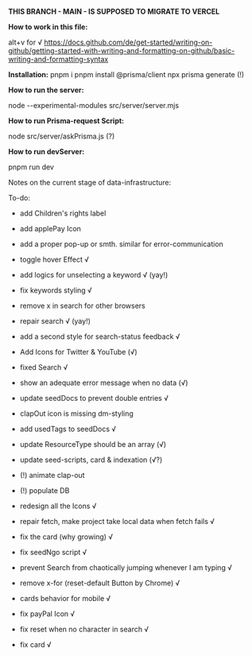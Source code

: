 **THIS BRANCH - MAIN - IS SUPPOSED TO MIGRATE TO VERCEL**


**How to work in this file:**

alt+v for √
https://docs.github.com/de/get-started/writing-on-github/getting-started-with-writing-and-formatting-on-github/basic-writing-and-formatting-syntax

**Installation:**
pnpm i
pnpm install @prisma/client
npx prisma generate (!)

**How to run the server:**

node --experimental-modules src/server/server.mjs

**How to run Prisma-request Script:**

node src/server/askPrisma.js (?)

**How to run devServer:**

pnpm run dev


Notes on the current stage of data-infrastructure:


To-do:
- add Children's rights label
- add applePay Icon
- add a proper pop-up or smth. similar for error-communication
- toggle hover Effect √
- add logics for unselecting a keyword √ (yay!)
- fix keywords styling √
- remove x in search for other browsers
- repair search √ (yay!)
- add a second style for search-status feedback √
- Add Icons for Twitter & YouTube (√)
- fixed Search √
- show an adequate error message when no data (√)
- update seedDocs to prevent double entries √
- clapOut icon is missing dm-styling

- add usedTags to seedDocs √
- update ResourceType should be an array (√)
- update seed-scripts, card & indexation (√?)

- (!) animate clap-out
- (!) populate DB

- redesign all the Icons √
- repair fetch, make project take local data when fetch fails √
- fix the card (why growing) √
- fix seedNgo script √
- prevent Search from chaotically jumping whenever I am typing √
- remove x-for (reset-default Button by Chrome) √
- cards behavior for mobile √
- fix payPal Icon √
- fix reset when no character in search √
- fix card √

